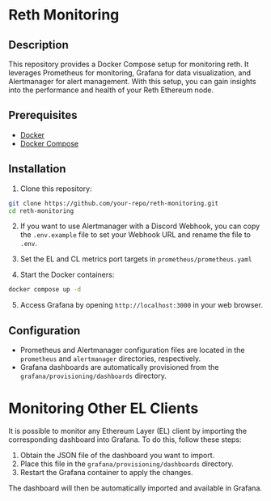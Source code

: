 # Reth Monitoring

## Description
This repository provides a Docker Compose setup for monitoring reth. It leverages Prometheus for monitoring, Grafana for data visualization, and Alertmanager for alert management. With this setup, you can gain insights into the performance and health of your Reth Ethereum node.

## Prerequisites
- [Docker](https://docs.docker.com/engine/install/)
- [Docker Compose](https://docs.docker.com/compose/install/linux/#install-the-plugin-manually)

## Installation

1. Clone this repository:

```bash
git clone https://github.com/your-repo/reth-monitoring.git
cd reth-monitoring
```

2. If you want to use Alertmanager with a Discord Webhook, you can copy the `.env.example` file to set your Webhook URL and rename the file to `.env`.

3. Set the EL and CL metrics port targets in `prometheus/prometheus.yaml`

4. Start the Docker containers:
```bash
docker compose up -d
```

5. Access Grafana by opening `http://localhost:3000` in your web browser.

## Configuration

- Prometheus and Alertmanager configuration files are located in the `prometheus` and `alertmanager` directories, respectively.
- Grafana dashboards are automatically provisioned from the `grafana/provisioning/dashboards` directory.

# Monitoring Other EL Clients
It is possible to monitor any Ethereum Layer (EL) client by importing the corresponding dashboard into Grafana. To do this, follow these steps:

1. Obtain the JSON file of the dashboard you want to import.
2. Place this file in the `grafana/provisioning/dashboards` directory.
3. Restart the Grafana container to apply the changes.

The dashboard will then be automatically imported and available in Grafana.
